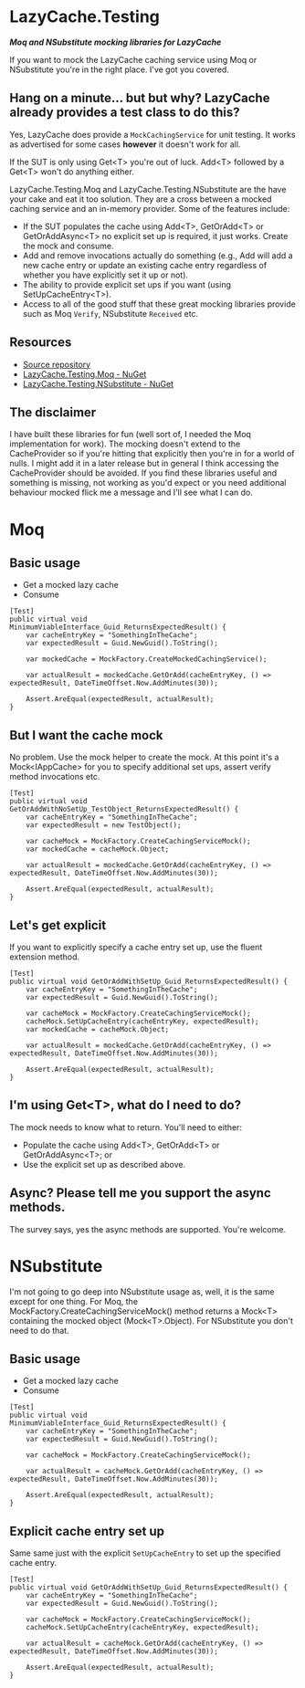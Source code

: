 # LazyCache.Testing
__*Moq and NSubstitute mocking libraries for LazyCache*__

If you want to mock the LazyCache caching service using Moq or NSubstitute you're in the right place. I've got you covered.

## Hang on a minute... but but why? LazyCache already provides a test class to do this?
Yes, LazyCache does provide a ```MockCachingService``` for unit testing. It works as advertised for some cases __however__ it doesn't work for all.

If the SUT is only using Get\<T> you're out of luck. Add\<T> followed by a Get\<T> won't do anything either.

LazyCache.Testing.Moq and LazyCache.Testing.NSubstitute are the have your cake and eat it too solution. They are a cross between a mocked caching service and an in-memory provider. Some of the features include:
- If the SUT populates the cache using Add\<T>, GetOrAdd\<T> or GetOrAddAsync\<T> no explicit set up is required, it just works. Create the mock and consume.
- Add and remove invocations actually do something (e.g., Add will add a new cache entry or update an existing cache entry regardless of whether you have explicitly set it up or not).
- The ability to provide explicit set ups if you want (using SetUpCacheEntry\<T>).
- Access to all of the good stuff that these great mocking libraries provide such as Moq ```Verify```, NSubstitute ```Received``` etc. 

## Resources
- [Source repository](https://github.com/rgvlee/LazyCache.Testing)
- [LazyCache.Testing.Moq - NuGet](https://www.nuget.org/packages/LazyCache.Testing.Moq/)
- [LazyCache.Testing.NSubstitute - NuGet](https://www.nuget.org/packages/LazyCache.Testing.NSubstitute/)

## The disclaimer
I have built these libraries for fun (well sort of, I needed the Moq implementation for work). The mocking doesn't extend to the CacheProvider so if you're hitting that explicitly then you're in for a world of nulls. I might add it in a later release but in general I think accessing the CacheProvider should be avoided. If you find these libraries useful and something is missing, not working as you'd expect or you need additional behaviour mocked flick me a message and I'll see what I can do.

# Moq
## Basic usage
- Get a mocked lazy cache
- Consume

```
[Test]
public virtual void MinimumViableInterface_Guid_ReturnsExpectedResult() {
    var cacheEntryKey = "SomethingInTheCache";
    var expectedResult = Guid.NewGuid().ToString();

    var mockedCache = MockFactory.CreateMockedCachingService();
            
    var actualResult = mockedCache.GetOrAdd(cacheEntryKey, () => expectedResult, DateTimeOffset.Now.AddMinutes(30));

    Assert.AreEqual(expectedResult, actualResult);
}
```

## But I want the cache mock
No problem. Use the mock helper to create the mock. At this point it's a Mock\<IAppCache> for you to specify additional set ups, assert verify method invocations etc.

```
[Test]
public virtual void GetOrAddWithNoSetUp_TestObject_ReturnsExpectedResult() {
    var cacheEntryKey = "SomethingInTheCache";
    var expectedResult = new TestObject();

    var cacheMock = MockFactory.CreateCachingServiceMock();
    var mockedCache = cacheMock.Object;

    var actualResult = mockedCache.GetOrAdd(cacheEntryKey, () => expectedResult, DateTimeOffset.Now.AddMinutes(30));
	    
    Assert.AreEqual(expectedResult, actualResult);
}
```

## Let's get explicit
If you want to explicitly specify a cache entry set up, use the fluent extension method.

```
[Test]
public virtual void GetOrAddWithSetUp_Guid_ReturnsExpectedResult() {
    var cacheEntryKey = "SomethingInTheCache";
    var expectedResult = Guid.NewGuid().ToString();

    var cacheMock = MockFactory.CreateCachingServiceMock();
    cacheMock.SetUpCacheEntry(cacheEntryKey, expectedResult);
    var mockedCache = cacheMock.Object;

    var actualResult = mockedCache.GetOrAdd(cacheEntryKey, () => expectedResult, DateTimeOffset.Now.AddMinutes(30));

    Assert.AreEqual(expectedResult, actualResult);
}
```

## I'm using Get\<T>, what do I need to do?
The mock needs to know what to return. You'll need to either:
- Populate the cache using Add\<T>, GetOrAdd\<T> or GetOrAddAsync\<T>; or
- Use the explicit set up as described above.

## Async? Please tell me you support the async methods.
The survey says, yes the async methods are supported. You're welcome.

# NSubstitute
I'm not going to go deep into NSubstitute usage as, well, it is the same except for one thing. For Moq, the MockFactory.CreateCachingServiceMock() method returns a Mock\<T> containing the mocked object (Mock\<T>.Object). For NSubstitute you don't need to do that.

## Basic usage
- Get a mocked lazy cache
- Consume
```
[Test]
public virtual void MinimumViableInterface_Guid_ReturnsExpectedResult() {
    var cacheEntryKey = "SomethingInTheCache";
    var expectedResult = Guid.NewGuid().ToString();

    var cacheMock = MockFactory.CreateCachingServiceMock();

    var actualResult = cacheMock.GetOrAdd(cacheEntryKey, () => expectedResult, DateTimeOffset.Now.AddMinutes(30));

    Assert.AreEqual(expectedResult, actualResult);
}
```

## Explicit cache entry set up
Same same just with the explicit ```SetUpCacheEntry``` to set up the specified cache entry.
```
[Test]
public virtual void GetOrAddWithSetUp_Guid_ReturnsExpectedResult() {
    var cacheEntryKey = "SomethingInTheCache";
    var expectedResult = Guid.NewGuid().ToString();

    var cacheMock = MockFactory.CreateCachingServiceMock();
    cacheMock.SetUpCacheEntry(cacheEntryKey, expectedResult);
    
    var actualResult = cacheMock.GetOrAdd(cacheEntryKey, () => expectedResult, DateTimeOffset.Now.AddMinutes(30));

    Assert.AreEqual(expectedResult, actualResult);
}
```